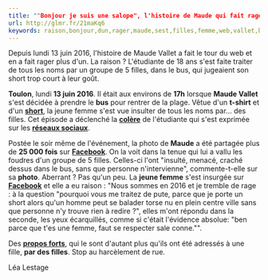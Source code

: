 ```yaml
---
title: ""Bonjour je suis une salope", l'histoire de Maude qui fait rager le web"
url: http://glmr.fr/21maKq6
keywords: raison,bonjour,dun,rager,maude,sest,filles,femme,web,vallet,bus,salope,lhistoire,2016,short
---
```

Depuis lundi 13 juin 2016, l\'histoire de Maude Vallet a fait le tour du web et en a fait rager plus d\'un. La raison ? L\'étudiante de 18 ans s\'est faite traiter de tous les noms par un groupe de 5 filles, dans le bus, qui jugeaient son short trop court à leur goût.

**Toulon**, lundi **13 juin 2016**. Il était aux environs de **17h** lorsque **Maude Vallet** s\'est décidée à prendre le **bus** pour rentrer de la plage. Vêtue d\'un **t-shirt** et d\'un [**short**](http://www.glamourparis.com/mode/streetlook/articles/le-mom-short-la-bonne-alternative-au-short-en-ville-/40231), la jeune femme s\'est vue insulter de tous les noms par\... des filles. Cet épisode a déclenché la **[colère](http://www.glamourparis.com/societe/news/articles/temperatures-et-emotions-lamour-nous-tient-chaud-31122013/36411)** de l\'étudiante qui s\'est exprimée sur les [**réseaux sociaux**](http://www.glamourparis.com/societe/news/articles/facebook-ce-que-vos-habitudes-sur-les-reseaux-sociaux-disent-de-vous/40088).

Postée le soir même de l\'événement, la photo de **Maude** a été partagée plus de **25 000 fois** sur **[Facebook](http://www.glamourparis.com/amour-et-sexe/news/articles/comment-savoir-qui-vous-a-supprime-de-sa-liste-damis-facebook-/41011)**. On la voit dans la tenue qui lui a vallu les foudres d\'un groupe de 5 filles. Celles-ci l\'ont \"insulté, menacé, craché dessus dans le bus, sans que personne n\'intervienne\", commente-t-elle sur sa **photo**. Aberrant ? Pas qu\'un peu. La **jeune femme** s\'est insurgée sur **[Facebook](http://www.glamourparis.com/societe/news/articles/graphe-facebook-quand-notre-liste-damis-se-transforme-en-base-de-donnees-110713/35615)** et elle a eu raison : \"Nous sommes en 2016 et je tremble de rage : à la question \"pourquoi vous me traitez de pute, parce que je porte un short alors qu\'un homme peut se balader torse nu en plein centre ville sans que personne n\'y trouve rien à redire ?\", elles m\'ont répondu dans la seconde, les yeux écarquillés, comme si c\'était l\'évidence absolue: \"ben parce que t\'es une femme, faut se respecter sale conne.\"\".

Des [**propos forts**](http://www.glamourparis.com/amour-et-sexe/news/articles/le-gouvernement-lance-un-plan-de-lutte-contre-le-harcelement-dans-les-transports/41014), qui le sont d\'autant plus qu\'ils ont été adressés à une fille, **par des filles**. Stop au harcèlement de rue. 

Léa Lestage

